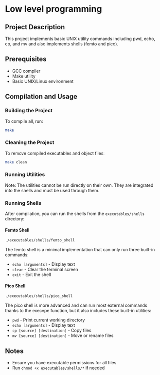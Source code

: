 # Low level programming

## Project Description
This project implements basic UNIX utility commands including pwd, echo, cp, and mv and also implements shells (femto and pico).

## Prerequisites
- GCC compiler
- Make utility
- Basic UNIX/Linux environment

## Compilation and Usage

### Building the Project
To compile all, run:

```bash
make
```

### Cleaning the Project
To remove compiled executables and object files:

```bash
make clean
```

### Running Utilities
Note: The utilities cannot be run directly on their own. They are integrated into the shells and must be used through them.

### Running Shells
After compilation, you can run the shells from the `executables/shells` directory:

#### Femto Shell
```bash
./executables/shells/femto_shell
```
The femto shell is a minimal implementation that can only run three built-in commands:
- `echo [arguments]` - Display text
- `clear` - Clear the terminal screen
- `exit` - Exit the shell

#### Pico Shell
```bash
./executables/shells/pico_shell
```
The pico shell is more advanced and can run most external commands thanks to the execvpe function, but it also includes these built-in utilities:
- `pwd` - Print current working directory
- `echo [arguments]` - Display text
- `cp [source] [destination]` - Copy files
- `mv [source] [destination]` - Move or rename files

## Notes
- Ensure you have executable permissions for all files
- Run `chmod +x executables/shells/*` if needed
